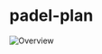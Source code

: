 # padel-plan

![Overview](https://github.com/llschall/padel-plan/blob/main/doc/planning.jpg?raw=true)
